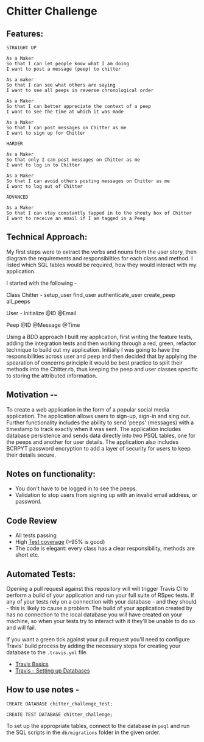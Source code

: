 Chitter Challenge
=================

Features:
-------

```
STRAIGHT UP

As a Maker
So that I can let people know what I am doing  
I want to post a message (peep) to chitter

As a maker
So that I can see what others are saying  
I want to see all peeps in reverse chronological order

As a Maker
So that I can better appreciate the context of a peep
I want to see the time at which it was made

As a Maker
So that I can post messages on Chitter as me
I want to sign up for Chitter

HARDER

As a Maker
So that only I can post messages on Chitter as me
I want to log in to Chitter

As a Maker
So that I can avoid others posting messages on Chitter as me
I want to log out of Chitter

ADVANCED

As a Maker
So that I can stay constantly tapped in to the shouty box of Chitter
I want to receive an email if I am tagged in a Peep
```

Technical Approach:
-----

My first steps were to extract the verbs and nouns from the user story, then diagram the requirements and responsibilties for each class and method. I listed which SQL tables would be required, how they would interact with my application. 

I started with the following -


Class 
Chitter -
setup_user
find_user
authenticate_user
create_peep
all_peeps

User - 
Initialize
@ID
@Email


Peep
@ID
@Message
@Time

Using a BDD approach I built my application, first writing the feature tests, adding the integration tests and then working through a red, green, refactor technique to build out my application. Initially I was going to have the responsibilities across user and peep and then decided that by applying the spearation of concerns principle it would be best practice to split their methods into the Chitter.rb, thus keeping the peep and user classes specific to storing the attributed information. 

Motivation --
-----

To create a web application in the form of a popular social media application. The application allows users to sign-up, sign-in and sing out. Further functionality includes the ability to send 'peeps' (messages) with a timestamp to track exactly when it was sent. The application includes database persistence and sends data directly into two PSQL tables, one for the peeps and another for user details. The application also includes BCRPYT password encryption to add a layer of security for users to keep their details secure. 


Notes on functionality:
------

* You don't have to be logged in to see the peeps.
* Validation to stop users from signing up with an invalid email address, or password.

Code Review
-----------

* All tests passing
* High [Test coverage](https://github.com/makersacademy/course/blob/master/pills/test_coverage.md) (>95% is good)
* The code is elegant: every class has a clear responsibility, methods are short etc.

Automated Tests:
-----

Opening a pull request against this repository will will trigger Travis CI to perform a build of your application and run your full suite of RSpec tests. If any of your tests rely on a connection with your database - and they should - this is likely to cause a problem. The build of your application created by has no connection to the local database you will have created on your machine, so when your tests try to interact with it they'll be unable to do so and will fail.

If you want a green tick against your pull request you'll need to configure Travis' build process by adding the necessary steps for creating your database to the `.travis.yml` file.

- [Travis Basics](https://docs.travis-ci.com/user/tutorial/)
- [Travis - Setting up Databases](https://docs.travis-ci.com/user/database-setup/)

How to use notes -
----------------------

```
CREATE DATABASE chitter_challenge_test;
```

```
CREATE TEST DATABASE chitter_challenge;
```

To set up the appropriate tables, connect to the database in `psql` and run the SQL scripts in the `db/migrations` folder in the given order.
